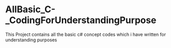 # AllBasic_C-_CodingForUnderstandingPurpose
This Project contains all the basic c# concept codes which i have written for understanding purposes
